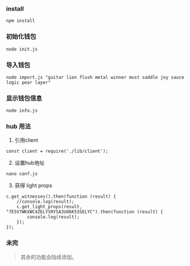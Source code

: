 ### install
```
npm install
```

### 初始化钱包 

```
node init.js
```

### 导入钱包

```
node import.js "guitar lion flush metal winner must saddle joy sauce logic pear layer"
```

### 显示钱包信息

```
node info.js
```

### hub 用法
1. 引用client

```
const client = require('./lib/client');
```

2. 设置hub地址

```
nano conf.js
```

3. 获得 light props

```
c.get_witnesses().then(function (result) {
    //console.log(result);
    c.get_light_props(result, "7E5V7WKXWC4ZELYSRYSA3UO6K53SELYC").then(function (result) {
        console.log(result);
    });
});
```

### 未完

> 其余的功能会陆续添加。
